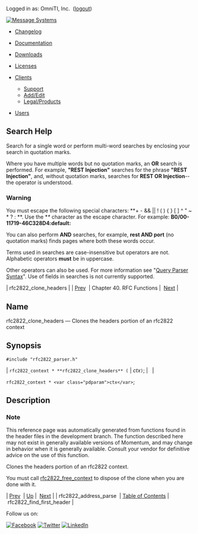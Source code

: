 Logged in as: OmniTI, Inc.  ([logout](https://support.messagesystems.com/logout.php))

[![Message Systems](https://support.messagesystems.com/images/ms-white205.png)](https://support.messagesystems.com/start.php) 

*   [Changelog](https://support.messagesystems.com/start.php?show=changelog)
*   [Documentation](https://support.messagesystems.com/docs/)
*   [Downloads](https://support.messagesystems.com/start.php)

*   [Licenses](https://support.messagesystems.com/license_summary.php)
*   <a href="">Clients</a>
    *   [Support](https://support.messagesystems.com/cs.php)
    *   [Add/Edit](https://support.messagesystems.com/edit_client.php)
    *   [Legal/Products](https://support.messagesystems.com/edit_products.php)
*   [Users](https://support.messagesystems.com/edit_customer.php)

## Search Help

Search for a single word or perform multi-word searches by enclosing your search in quotation marks.

Where you have multiple words but no quotation marks, an **OR** search is performed. For example, **"REST Injection"** searches for the phrase **"REST Injection"**, and, without quotation marks, searches for **REST OR Injection**--the operator is understood.

### Warning

You must escape the following special characters: **+ - && || ! ( ) { } [ ] ^ " ~ * ? : \**. Use the **\** character as the escape character. For example: **B0/00-11719-46C328D4\:default\:**

You can also perform **AND** searches, for example, **rest AND port** (no quotation marks) finds pages where both these words occur.

Terms used in searches are case-insensitive but operators are not. Alphabetic operators **must** be in uppercase.

Other operators can also be used. For more information see "[Query Parser Syntax](https://lucene.apache.org/core/old_versioned_docs/versions/3_0_0/queryparsersyntax.html)". Use of fields in searches is not currently supported.

| rfc2822_clone_headers |
| [Prev](apis.rfc2822_address_parse.php)  | Chapter 40. RFC Functions |  [Next](apis.rfc2822_find_first_header.php) |

<a name="apis.rfc2822_clone_headers"></a>
## Name

rfc2822_clone_headers — Clones the headers portion of an rfc2822 context

## Synopsis

`#include "rfc2822_parser.h"`

| `rfc2822_context * **rfc2822_clone_headers** (` | <var class="pdparam">ctx</var>`)`; |   |

`rfc2822_context * <var class="pdparam">ctx</var>`;<a name="idp31098128"></a>
## Description

### Note

This reference page was automatically generated from functions found in the header files in the development branch. The function described here may not exist in generally available versions of Momentum, and may change in behavior when it is generally available. Consult your vendor for definitive advice on the use of this function.

Clones the headers portion of an rfc2822 context.

You must call [rfc2822_free_context](apis.rfc2822_free_context.php "rfc2822_free_context") to dispose of the clone when you are done with it.

| [Prev](apis.rfc2822_address_parse.php)  | [Up](rfc.php) |  [Next](apis.rfc2822_find_first_header.php) |
| rfc2822_address_parse  | [Table of Contents](index.php) |  rfc2822_find_first_header |

Follow us on:

[![Facebook](https://support.messagesystems.com/images/icon-facebook.png)](http://www.facebook.com/messagesystems) [![Twitter](https://support.messagesystems.com/images/icon-twitter.png)](http://twitter.com/#!/MessageSystems) [![LinkedIn](https://support.messagesystems.com/images/icon-linkedin.png)](http://www.linkedin.com/company/message-systems)